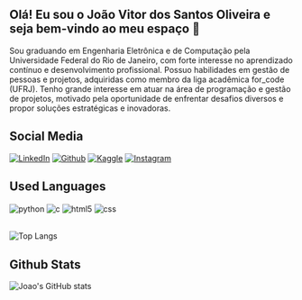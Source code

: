 ## Olá! Eu sou o João Vitor dos Santos Oliveira e seja bem-vindo ao meu espaço 👋
Sou graduando em Engenharia Eletrônica e de Computação pela Universidade Federal do Rio de Janeiro, com forte interesse no aprendizado contínuo e desenvolvimento profissional. Possuo habilidades em gestão de pessoas e projetos, adquiridas como membro da liga acadêmica for_code (UFRJ). Tenho grande interesse em atuar na área de programação e gestão de projetos, motivado pela oportunidade de enfrentar desafios diversos e propor soluções estratégicas e inovadoras.

## Social Media
[![LinkedIn](https://img.shields.io/badge/LinkedIn-0077B5?style=for-the-badge&logo=linkedin&logoColor=white)](https://www.linkedin.com/in/jo%C3%A3o-oliveira-363647325/)
[![Github](https://img.shields.io/badge/GitHub-100000?style=for-the-badge&logo=github&logoColor=white)](https://github.com/JoaoVitorOliveiraa)
[![Kaggle](https://img.shields.io/badge/Kaggle-20BEFF?style=for-the-badge&logo=Kaggle&logoColor=white)](https://www.kaggle.com/joaovoliveira)
[![Instagram](https://img.shields.io/badge/Instagram-E4405F?style=for-the-badge&logo=instagram&logoColor=white)](https://www.instagram.com/jv.oliveira30/)

## Used Languages
<div style="display: inline_block">
  <img align="center" alt="python" src="https://img.shields.io/badge/Python-3776AB?style=for-the-badge&logo=python&logoColor=white" />
  <img align="center" alt="c" src="https://img.shields.io/badge/C-00599C?style=for-the-badge&logo=c&logoColor=white" />
  <img align="center" alt="html5" src="https://img.shields.io/badge/HTML5-E34F26?style=for-the-badge&logo=html5&logoColor=white" />
  <img align="center" alt="css" src="https://img.shields.io/badge/CSS3-1572B6?style=for-the-badge&logo=css3&logoColor=white" />
</div><br/>

![Top Langs](https://github-readme-stats.vercel.app/api/top-langs/?username=JoaoVitorOliveiraa&layout=compact)

## Github Stats
![Joao's GitHub stats](https://github-readme-stats.vercel.app/api?username=JoaoVitorOliveiraa&show_icons=true&theme=radical)
